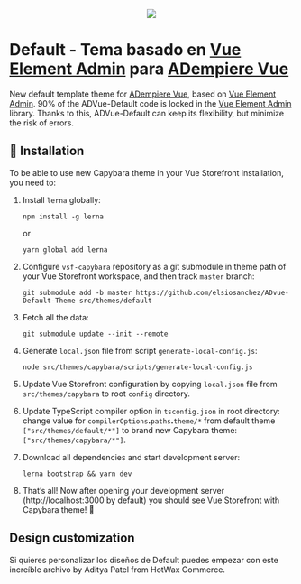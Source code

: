 <p align="center">
  <img src="https://upload.wikimedia.org/wikipedia/commons/b/b1/Adempiere-logo.png" />
</p>

# Default - Tema basado en [Vue Element Admin](https://panjiachen.github.io/vue-element-admin-site/) para [ADempiere Vue](https://github.com/adempiere/adempiere-vue/)

New default template theme for [ADempiere Vue](https://github.com/adempiere/adempiere-vue/), based on [Vue Element Admin](https://panjiachen.github.io/vue-element-admin-site/). 90% of the ADVue-Default code is locked in the [Vue Element Admin](https://panjiachen.github.io/vue-element-admin-site/) library. Thanks to this, ADVue-Default can keep its flexibility, but minimize the risk of errors.

## 🔌  Installation
To be able to use new Capybara theme in your Vue Storefront installation, you need to:

1. Install `lerna` globally:

   ```
   npm install -g lerna
   ```

   or

   ```
   yarn global add lerna
   ```

1. Configure `vsf-capybara` repository as a git submodule in theme path of your Vue Storefront workspace, and then track `master` branch:

   ```
   git submodule add -b master https://github.com/elsiosanchez/ADvue-Default-Theme src/themes/default
   ```

1. Fetch all the data:

   ```
   git submodule update --init --remote
   ```
1. Generate `local.json` file from script `generate-local-config.js`:
   ```
   node src/themes/capybara/scripts/generate-local-config.js
   ```
1. Update Vue Storefront configuration by copying `local.json` file from `src/themes/capybara` to root `config` directory.
1. Update TypeScript compiler option in `tsconfig.json` in root directory: change value for `compilerOptions`**.**`paths`**.**`theme/*` from default theme `["src/themes/default/*"]` to brand new Capybara theme: `["src/themes/capybara/*"]`.
1. Download all dependencies and start development server:

   ```
   lerna bootstrap && yarn dev
   ```

1. That’s all! Now after opening your development server (http://localhost:3000 by default) you should see Vue Storefront with Capybara theme!  🎉

## Design customization

Si quieres personalizar los diseños de Default puedes empezar con este increíble archivo by Aditya Patel from HotWax Commerce.
